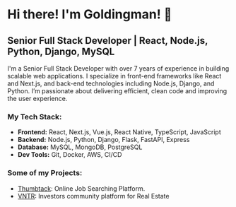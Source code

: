# Hi there! I'm Goldingman! 👋
## Senior Full Stack Developer | React, Node.js, Python, Django, MySQL

I'm a Senior Full Stack Developer with over 7 years of experience in building scalable web applications. I specialize in front-end frameworks like React and Next.js, and back-end technologies including Node.js, Django, and Python. I’m passionate about delivering efficient, clean code and improving the user experience.

### My Tech Stack:
- **Frontend:** React, Next.js, Vue.js, React Native, TypeScript, JavaScript
- **Backend:** Node.js, Python, Django, Flask, FastAPI, Express
- **Database:** MySQL, MongoDB, PostgreSQL
- **Dev Tools:** Git, Docker, AWS, CI/CD

### Some of my Projects:
- [Thumbtack](https://www.thumbtack.com/![image](https://github.com/user-attachments/assets/ca2209ab-5e51-4a10-991f-5766bf08e72e)
): Online Job Searching Platform.
- [VNTR](https://www.vntr.vc/![image](https://github.com/user-attachments/assets/2fefeba4-e1ce-421a-9a2a-a925851ad81c)
): Investors community platform for Real Estate




